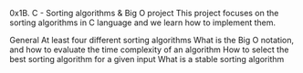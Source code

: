 0x1B. C - Sorting algorithms & Big O project
This project focuses on the sorting algorithms in C language and we learn how to implement them.

General
At least four different sorting algorithms
What is the Big O notation, and how to evaluate the time complexity of an algorithm
How to select the best sorting algorithm for a given input
What is a stable sorting algorithm
